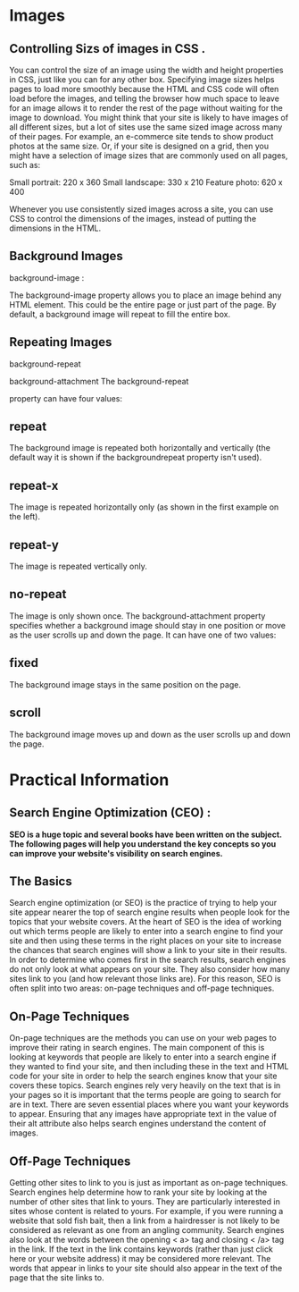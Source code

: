 # Images

## Controlling Sizs of images in CSS .

You can control the size of an
image using the width and
height properties in CSS, just
like you can for any other box.
Specifying image sizes helps
pages to load more smoothly
because the HTML and CSS
code will often load before the
images, and telling the browser
how much space to leave for an
image allows it to render the rest
of the page without waiting for
the image to download.
You might think that your site
is likely to have images of all
different sizes, but a lot of sites
use the same sized image across
many of their pages.
For example, an e-commerce site
tends to show product photos
at the same size. Or, if your site
is designed on a grid, then you
might have a selection of image
sizes that are commonly used on
all pages, such as:

Small portrait: 220 x 360
Small landscape: 330 x 210
Feature photo: 620 x 400

Whenever you use consistently
sized images across a site,
you can use CSS to control
the dimensions of the
images, instead of putting the
dimensions in the HTML.

## Background Images
background-image :

The background-image
property allows you to place
an image behind any HTML
element. This could be the entire
page or just part of the page. By
default, a background image will
repeat to fill the entire box.

## Repeating Images

background-repeat

background-attachment
The background-repeat

property can have four values:

## repeat
The background image is
repeated both horizontally and
vertically (the default way it
is shown if the backgroundrepeat
property isn't used).
## repeat-x
The image is repeated
horizontally only (as shown in
the first example on the left).
## repeat-y
The image is repeated vertically
only.
## no-repeat
The image is only shown once.
The background-attachment
property specifies whether a
background image should stay in
one position or move as the user
scrolls up and down the page. It
can have one of two values:

## fixed
The background image stays in
the same position on the page.
## scroll
The background image moves
up and down as the user scrolls
up and down the page.

# Practical Information

## Search Engine Optimization (CEO) :

**SEO is a huge topic and several books have been written on the subject.
The following pages will help you understand the key concepts so you can
improve your website's visibility on search engines.**

## The Basics
Search engine optimization (or
SEO) is the practice of trying
to help your site appear nearer
the top of search engine results
when people look for the topics
that your website covers.
At the heart of SEO is the idea of
working out which terms people
are likely to enter into a search
engine to find your site and then
using these terms in the right
places on your site to increase
the chances that search engines
will show a link to your site in
their results.
In order to determine who comes
first in the search results, search
engines do not only look at what
appears on your site. They also
consider how many sites link
to you (and how relevant those
links are). For this reason, SEO
is often split into two areas:
on-page techniques and off-page
techniques.

## On-Page Techniques
On-page techniques are the
methods you can use on your
web pages to improve their
rating in search engines.
The main component of this is
looking at keywords that people
are likely to enter into a search
engine if they wanted to find
your site, and then including
these in the text and HTML code
for your site in order to help the
search engines know that your
site covers these topics.
Search engines rely very heavily
on the text that is in your pages
so it is important that the terms
people are going to search for
are in text. There are seven
essential places where you want
your keywords to appear.
Ensuring that any images have
appropriate text in the value of
their alt attribute also helps
search engines understand the
content of images.

## Off-Page Techniques
Getting other sites to link to you
is just as important as on-page
techniques. Search engines help
determine how to rank your
site by looking at the number of
other sites that link to yours.
They are particularly interested
in sites whose content is related
to yours. For example, if you
were running a website that
sold fish bait, then a link from
a hairdresser is not likely to be
considered as relevant as one
from an angling community.
Search engines also look at the
words between the opening
< a> tag and closing < /a> tag
in the link. If the text in the link
contains keywords (rather than
just click here or your website
address) it may be considered
more relevant.
The words that appear in links to
your site should also appear in
the text of the page that the site
links to.